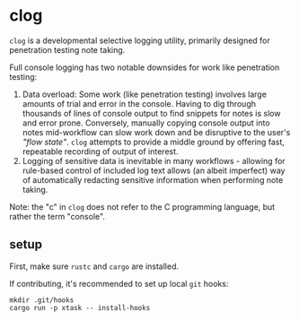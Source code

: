 # clog

`clog` is a developmental selective logging utility, primarily designed for penetration testing note taking.

Full console logging has two notable downsides for work like penetration testing:

1. Data overload: Some work (like penetration testing) involves large amounts of trial and error in the console. Having to dig through thousands of lines of console output to find snippets for notes is slow and error prone. Conversely, manually copying console output into notes mid-workflow can slow work down and be disruptive to the user's _"flow state"_. `clog` attempts to provide a middle ground by offering fast, repeatable recording of output of interest.
2. Logging of sensitive data is inevitable in many workflows - allowing for rule-based control of included log text allows (an albeit imperfect) way of automatically redacting sensitive information when performing note taking.

Note: the "c" in `clog` does not refer to the C programming language, but rather the term "console".

## setup

First, make sure `rustc` and `cargo` are installed.

If contributing, it's recommended to set up local `git` hooks:

```
mkdir .git/hooks
cargo run -p xtask -- install-hooks
```
